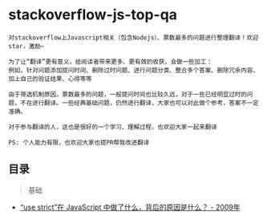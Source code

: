 # stackoverflow-js-top-qa

    对stackoverflow上Javascript相关（包含Nodejs）、票数最多的问题进行整理翻译！欢迎star，激励~

    为了让“翻译”更有意义，给阅读者带来更多、更有效的收获，会做一些加工：
    例如，针对问题添加提问时间、删除过时问题、进行问题分类、整合多个答案、删除冗余内容、加上自己的验证结果、心得等等

    由于筛选机制原因，票数最多的问题，一般提问时间也比较久远，对于一些已经明显过时的问题，不在进行翻译。一些经典基础问题，仍然进行翻译，大家也可以对此做个参考，答案不一定准确。
    
    对于参与翻译的人，这也是很好的一个学习、理解过程，也欢迎大家一起来翻译

    PS: 个人能力有限，也欢迎大家也提PR帮我改进翻译

## 目录

> 基础
- [“use strict”在 JavaScript 中做了什么，背后的原因是什么？ - 2009年](https://github.com/buynao/stackoverflow-js-top-qa/blob/main/contents/basic/use_strict.md)